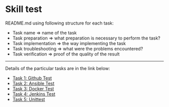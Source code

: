 # Skill test

README.md using following structure for each task:

- Task name => name of the task
- Task preparation => what preparation is necessary to perform the task?
- Task implementation => the way implementing the task
- Task troubleshooting => what were the problems encountered?
- Task verification => proof of the quality of the result

-----

Details of the particular tasks are in the link below:

- [Task 1: Github Test](/github_test/readme.md)
- [Task 2: Ansible Test](/ansible_test/readme.md)
- [Task 3: Docker Test](/docker_test/readme.md)
- [Task 4: Jenkins Test](/jenkins_test/readme.md)
- [Task 5: Unittest](/unit_test/readme.md)